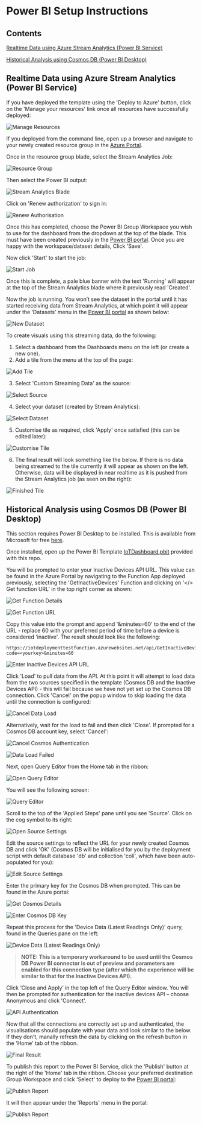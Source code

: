 # Power BI Setup Instructions

## Contents

[Realtime Data using Azure Stream Analytics (Power BI Service)](#realtime-data-using-azure-stream-analytics-power-bi-service) 

[Historical Analysis using Cosmos DB (Power BI Desktop)](#historical-analysis-using-cosmos-db-power-bi-desktop)


## Realtime Data using Azure Stream Analytics (Power BI Service)
If you have deployed the template using the 'Deploy to Azure' button, click on the 'Manage your resources' link once all resources have successfully deployed:

![Manage Resources](Images/ManageResources.PNG)

If you deployed from the command line, open up a browser and navigate to your newly created resource group in the [Azure Portal](https://portal.azure.com).

Once in the resource group blade, select the Stream Analytics Job:

![Resource Group](Images/ResourceGroup.PNG)

Then select the Power BI output:

![Stream Analytics Blade](Images/StreamAnalytics1.png)

Click on 'Renew authorization' to sign in:

![Renew Authorisation](Images/RenewAuth.png)

Once this has completed, choose the Power BI Group Workspace you wish to use for the dashboard from the dropdown at the top of the blade. This must have been created previously in the [Power BI portal](https://powerbi.microsoft.com/). Once you are happy with the workspace/dataset details, Click 'Save'.

Now click 'Start' to start the job:

![Start Job](Images/StreamAnalytics2.PNG)

Once this is complete, a pale blue banner with the text 'Running' will appear at the top of the Stream Analytics blade where it previously read 'Created'.

Now the job is running. You won’t see the dataset in the portal until it has started receiving data from Stream Analytics, at which point it will appear under the ‘Datasets’ menu in the [Power BI portal](https://powerbi.microsoft.com/) as shown below:

![New Dataset](Images/PowerBIStreamingDataset.PNG)

To create visuals using this streaming data, do the following:
1. Select a dashboard from the Dashboards menu on the left (or create a new one).
2. Add a tile from the menu at the top of the page:

![Add Tile](Images/AddTile.PNG)

3. Select 'Custom Streaming Data' as the source: 

![Select Source](Images/ConfigureTile1.PNG)

4. Select your dataset (created by Stream Analytics): 

![Select Dataset](Images/ConfigureTile2.PNG)

5. Customise tile as required, click 'Apply' once satisfied (this can be edited later):

![Customise Tile](Images/ConfigureTile3.PNG)

6. The final result will look something like the below. If there is no data being streamed to the tile currently it will appear as shown on the left. Otherwise, data will be displayed in near realtime as it is pushed from the Stream Analytics job (as seen on the right):

![Finished Tile](Images/TileDemo.PNG)

## Historical Analysis using Cosmos DB (Power BI Desktop)
This section requires Power BI Desktop to be installed. This is available from Microsoft for free [here](https://powerbi.microsoft.com/en-us/desktop/).

Once installed, open up the Power BI Template [IoTDashboard.pbit](IoTDashboard.pbit) provided with this repo.

You will be prompted to enter your Inactive Devices API URL. This value can be found in the Azure Portal by navigating to the Function App deployed previously, selecting the 'GetInactiveDevices' Function and clicking on '</> Get function URL' in the top right corner as shown:

![Get Function Details](Images/GetFunctionDetails.PNG)

![Get Function URL](Images/GetFunctionURL.PNG)

Copy this value into the prompt and append '&minutes=60' to the end of the URL - replace 60 with your preferred period of time before a device is considered 'inactive'. The result should look like the following:

```
https://iotdeploymenttestfunction.azurewebsites.net/api/GetInactiveDevices?code=<yourkey>&minutes=60
```

![Enter Inactive Devices API URL](Images/APIURL.png)

Click 'Load' to pull data from the API. At this point it will attempt to load data from the two sources specified in the template (Cosmos DB and the Inactive Devices API) - this will fail because we have not yet set up the Cosmos DB connection. Click 'Cancel' on the popup window to skip loading the data until the connection is configured:

![Cancel Data Load](Images/CancelLoad.PNG)

Alternatively, wait for the load to fail and then click 'Close'. If prompted for a Cosmos DB account key, select 'Cancel': 

![Cancel Cosmos Authentication](Images/CancelCosmosAuth.PNG)

![Data Load Failed](Images/LoadFailed.PNG)

Next, open Query Editor from the Home tab in the ribbon:

![Open Query Editor](Images/OpenQueryEditor.PNG)

You will see the following screen:

![Query Editor](Images/QueryEditor1.png)

Scroll to the top of the 'Applied Steps' pane until you see 'Source'. Click on the cog symbol to its right:

![Open Source Settings](Images/OpenSource.PNG)

Edit the source settings to reflect the URL for your newly created Cosmos DB and click 'OK' (Cosmos DB will be initialised for you by the deployment script with default database 'db' and collection 'coll', which have been auto-populated for you):

![Edit Source Settings](Images/EditSource.png)

Enter the primary key for the Cosmos DB when prompted. This can be found in the Azure portal:

![Get Cosmos Details](Images/CosmosDetails.PNG)

![Enter Cosmos DB Key](Images/CosmosKey.png)

Repeat this process for the 'Device Data (Latest Readings Only)' query, found in the Queries pane on the left:

![Device Data (Latest Readings Only)](Images/RepeatProcess.PNG)
 
>**NOTE: This is a temporary workaround to be used until the Cosmos DB Power BI connector is out of preview and parameters are enabled for this connection type (after which the experience will be similar to that for the Inactive Devices API).**

Click ‘Close and Apply’ in the top left of the Query Editor window. You will then be prompted for authentication for the inactive devices API – choose Anonymous and click 'Connect'.

![API Authentication](Images/APIAuth.png)

Now that all the connections are correctly set up and authenticated, the visualisations should populate with your data and look similar to the below. If they don't, manally refresh the data by clicking on the refresh button in the 'Home' tab of the ribbon.

![Final Result](Images/FinalResult.png)

To publish this report to the Power BI Service, click the 'Publish' button at the right of the 'Home' tab in the ribbon. Choose your preferred destination Group Workspace and click 'Select' to deploy to the [Power BI portal](https://powerbi.microsoft.com):

![Publish Report](Images/Publish.PNG)

It will then appear under the 'Reports' menu in the portal:

![Publish Report](Images/ReportsPortal.PNG)